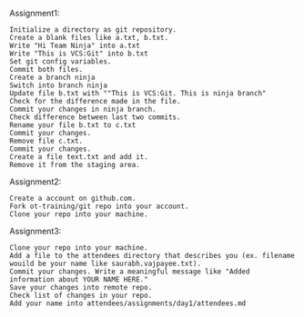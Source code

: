 Assignment1:

    Initialize a directory as git repository.
    Create a blank files like a.txt, b.txt.
    Write "Hi Team Ninja" into a.txt
    Write "This is VCS:Git" into b.txt
    Set git config variables.
    Commit both files.
    Create a branch ninja
    Switch into branch ninja
    Update file b.txt with ""This is VCS:Git. This is ninja branch"
    Check for the difference made in the file.
    Commit your changes in ninja branch.
    Check difference between last two commits.
    Rename your file b.txt to c.txt
    Commit your changes.
    Remove file c.txt.
    Commit your changes.
    Create a file text.txt and add it.
    Remove it from the staging area.

Assignment2:

    Create a account on github.com.
    Fork ot-training/git repo into your account.
    Clone your repo into your machine.

Assignment3:

    Clone your repo into your machine.
    Add a file to the attendees directory that describes you (ex. filename wouild be your name like saurabh.vajpayee.txt).
    Commit your changes. Write a meaningful message like "Added information about YOUR NAME HERE."
    Save your changes into remote repo.
    Check list of changes in your repo.
    Add your name into attendees/assignments/day1/attendees.md
